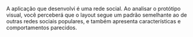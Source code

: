 A aplicação que desenvolvi é uma rede social. Ao analisar o protótipo visual, você perceberá que o layout segue um padrão semelhante ao de outras redes sociais populares, e também apresenta características e comportamentos parecidos.
